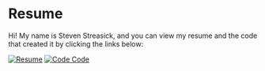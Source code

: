# Resume
Hi! My name is Steven Streasick, and you can view my resume and the code that created it by clicking the links below:

[![Resume](https://img.shields.io/badge/View-PDF-blue)](./Resume.pdf)
[![Code Code](https://img.shields.io/badge/View-Code-blue)](./src/main/java/com/Resume/Resume.java)
